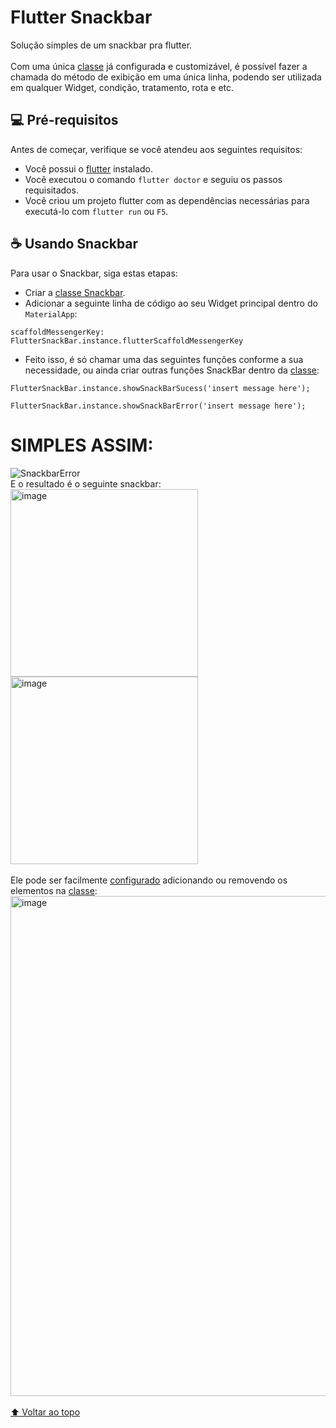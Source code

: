 # Flutter Snackbar
 Solução simples de um snackbar pra flutter.
<br><br>
Com uma única [classe](https://github.com/MarcusWeil/flutter_snackbar/blob/main/lib/snackbar.dart#L1) já configurada e customizável, é possível fazer a chamada do método de exibição em uma única linha, podendo ser utilizada em qualquer Widget, condição, tratamento, rota e etc.
<br>
## 💻 Pré-requisitos

Antes de começar, verifique se você atendeu aos seguintes requisitos:
* Você possui o [flutter](https://docs.flutter.dev/get-started/install) instalado.
* Você executou o comando `flutter doctor` e seguiu os passos requisitados.
* Você criou um projeto flutter com as dependências necessárias para executá-lo com `flutter run` ou `F5`.

## ☕ Usando Snackbar

Para usar o Snackbar, siga estas etapas:
* Criar a [classe Snackbar](https://github.com/MarcusWeil/flutter_snackbar/blob/main/lib/snackbar.dart#L1).
* Adicionar a seguinte linha de código ao seu Widget principal dentro do `MaterialApp`:
```
scaffoldMessengerKey: FlutterSnackBar.instance.flutterScaffoldMessengerKey
```
* Feito isso, é só chamar uma das seguintes funções conforme a sua necessidade, ou ainda criar outras funções SnackBar dentro da [classe](https://github.com/MarcusWeil/flutter_snackbar/blob/main/lib/snackbar.dart#L1):

```
FlutterSnackBar.instance.showSnackBarSucess('insert message here');
```
```
FlutterSnackBar.instance.showSnackBarError('insert message here');
```
# SIMPLES ASSIM:
![SnackbarError](https://user-images.githubusercontent.com/93293231/163306518-67872b29-dd18-4cb7-a9ab-424e9535c64e.gif)
<br>
E o resultado é o seguinte snackbar:<br>
<img width="300" alt="image" src="https://user-images.githubusercontent.com/93293231/163307956-c6732f46-abb4-446b-8237-c5981bab2037.png">
<img width="300" alt="image" src="https://user-images.githubusercontent.com/93293231/163307997-55dc9b51-d38e-4b9e-a1cf-a2aa12577a35.png">
<br><br>
Ele pode ser facilmente [configurado](https://github.com/MarcusWeil/flutter_snackbar/blob/main/lib/snackbar.dart#L19) adicionando ou removendo os elementos na [classe](https://github.com/MarcusWeil/flutter_snackbar/blob/main/lib/snackbar.dart#L1):<br>
<img width="800" alt="image" src="https://user-images.githubusercontent.com/93293231/163308178-35b1d883-e7ca-4e50-9012-01c3ac943d8e.png">
<br><br>
[⬆ Voltar ao topo](#flutter-snackbar)<br>

